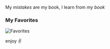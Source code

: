 My *mistakes* are my book, I learn from *my book*

### My Favorites
![Favorites](https://skillicons.dev/icons?theme=dark&i=svelte,neovim,github,md,linux)

enjoy :v: 
